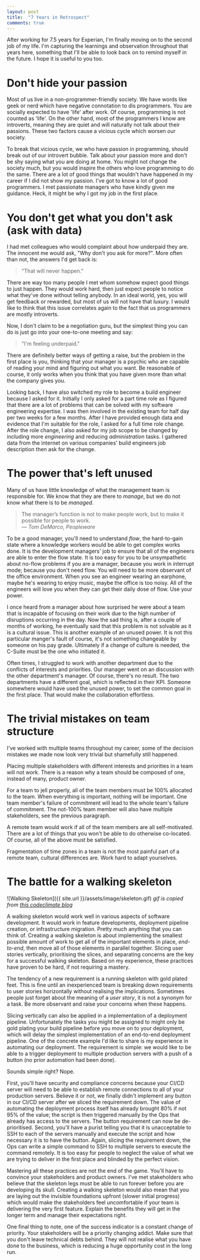 ```yaml
---
layout: post
title:  "7 Years in Retrospect"
comments: true
---
```


After working for 7.5 years for Experian, I'm finally moving on to the second job of my life.
I'm capturing the learnings and observation throughout that years here, something
that I'll be able to look back on to remind myself in the future. I hope it is useful
to you too.

# Don't hide your passion
Most of us live in a non-programmer-friendly society.
We have words like geek or nerd which have negative connotation to dis programmers. You are socially
expected to have 'life' after work. Of course, programming is not counted as 'life'. On the other hand,
most of the programmers I know are introverts, meaning they are quiet and will naturally not talk
about their passions. These two factors cause a vicious cycle which worsen our society.

To break that vicious cycle, we who have passion in programming, should break out of our introvert bubble.
Talk about your passion more and don't be shy saying what you are doing at home.
You might not change the society much, but you would inspire the others who love
programming to do the same. There are
a lot of good things that wouldn't have happened in my career if I did not show my passion.
I've got to know a lot of good programmers. I 
met passionate managers who have kindly given me guidance. Heck, it might be
why I got my job in the first place.

# You don't get what you don't ask (ask with data)

I had met colleagues who would complaint about how underpaid they are.
The innocent me would ask, "Why don't you ask for more?". More often than not, the answers
I'd get back is:

> "That will never happen."

There are way too many people I met whom somehow expect good things to just happen.
They would work hard, then just expect people to notice what they've done without
telling anybody. In an ideal world, yes, you will get feedback or rewarded, but most of
us will not have that luxury. I would like to think that this issue correlates again
to the fact that us programmers are mostly introverts. 

Now, I don't claim to be a negotiation guru, but the simplest thing you can do is just
go into your one-to-one meeting and say:

> "I'm feeling underpaid."

There are definitely better ways of getting a raise, but the problem in the first place
is you, thinking that your manager is a psychic who are capable of reading your mind
and figuring out what you want.
Be reasonable of course, it only works when you think that you have
given more than what the company gives you.

Looking back, I have also switched my role to become a build engineer because
I asked for it. Initially I only asked for a part time role as I figured that
there are a lot of problems that can be solved with my software engineering expertise.
I was then involved in the existing team for half day per two weeks for a few months.
After I have provided enough data
and evidence that I'm suitable for the role, I asked for a full time role change.
After the role change, I also asked for my job scope to be changed by
including more *engineering* and reducing *administration* tasks. I gathered data from the internet
on various companies' build engineers job description then ask for the change.

# The power that's left unused

Many of us have little knowledge of what the management team is
responsible for. We know that they are there to *manage*, but we do not know what
there is to be *managed*.

> The manager’s function is not to make people work, but to make it possible for people to work.  
  ― *Tom DeMarco, Peopleware*

To be a good manager, you'll need to understand *flow*, the hard-to-gain state where a knowledge workers
would be able to get complex works done. It is the development managers' job to ensure that all of the engineers
are able to enter the flow state.
It is too easy for you to be unsympathetic about no-flow problems if you are a manager,
because you work in interrupt mode; because you don't need flow. You will need to be
more observant of the office environment. When you see an engineer wearing an earphone,
maybe he's wearing to enjoy music, maybe the office is too noisy. All of the engineers will love you
when they can get their daily dose of flow. Use your power.

I once heard from a manager about how surprised he were about
a team that is incapable of focusing on their work due to the high number of disruptions
occurring in the day. Now the sad thing is, after a couple of months
of working, he eventually said that this problem is not solvable as it is a cultural issue.
This is another example of an unused power. It is not this particular manger's fault
of course, it's not something changeable by someone on his pay grade.
Ultimately if a change of culture is needed, the C-Suite must be the one who initiated it.

Often times, I struggled to work with another department due to the conflicts of interests and priorities.
Our manager went on an discussion with the other department's manager. Of course, there's no result.
The two departments have a different goal, which is reflected in their KPI.
Someone somewhere would have used the unused power, to set the common goal in the first place.
That would make the collaboration effortless.

# The trivial mistakes on team structure

I've worked with multiple teams throughout my career, some of the decision mistakes
we made now look very trivial but shamefully still happened.

Placing multiple stakeholders with different interests and priorities in a team will not work. There is a reason
why a team should be composed of one, instead of many, product owner.

For a team to jell properly, all of the team members must be 100% allocated to the team.
When everything is important, nothing will be important. One team member's failure of commitment
will lead to the whole team's failure of commitment. The not-100% team member will also have
multiple stakeholders, see the previous paragraph.

A remote team would work if all of the team members are all self-motivated. There are a lot
of things that you won't be able to do otherwise co-located.
Of course, all of the above must be satisfied.

Fragmentation of time zones in a team is not the most painful part of a remote team,
cultural differences are. Work hard to adapt yourselves.

# The battle for a walking skeleton
![Walking Skeleton]({{ site.url }}/assets/image/skeleton.gif)
*gif is copied from [this codeclimate blog](http://blog.codeclimate.com/blog/2014/03/20/kickstart-your-next-project-with-a-walking-skeleton)*

A walking skeleton would work well in various aspects of software development.
It would work in feature developments, deployment pipeline creation, or infrastructure
migration. Pretty much anything that you can think of.
Creating a walking skeleton is about implementing the smallest possible amount of work to get
all of the important elements in place, *end-to-end*, then move all of those elements
in parallel together. Slicing user stories vertically, prioritising the slices, and separating
concerns are the key for a successful walking skeleton. Based on my experience,
these practices have proven to be hard, if not requiring a mastery.

The tendency of a new requirement is a running skeleton with gold plated feet.
This is fine until an inexperienced team is breaking down requirements to user stories
horizontally without realising the implications.
Sometimes people just forget about the meaning of a *user story*, it is not
a synonym for a task. Be more observant and raise your concerns when these happens.

Slicing vertically can also be applied in a implementation of a deployment pipeline.
Unfortunately the tasks you might be assigned to might only be gold plating your build
pipeline before you move on to your deployment, which will delay the simplest
implementation of an end-to-end deployment pipeline.
One of the concrete example I'd like to share is my experience in automating
our deployment. The requirement is simple: we would like to be able to a trigger
deployment to multiple production servers with a push of a button (no prior automation had been done).

Sounds simple right? Nope.

First, you'll have security and compliance concerns because
your CI/CD server will need to be able to establish remote connections to all of your production servers.
Believe it or not, we finally didn't implement any button in our CI/CD server after we sliced the requirement down.
The value of automating the deployment process itself has already brought 80% if not 95% of the value;
the script is then triggered manually by the Ops that already has access to the servers. The button
requirement can now be de-prioritised. Second, you'll have a purist
telling you that it is unacceptable to SSH to each of the servers manually and execute the script
and how necessary it is to have the button. Again, slicing the requirement down, the Ops can
write a simple command to SSH to multiple servers to execute the command remotely. It is too
easy for people to neglect the value of what we are trying to deliver in the first place and
blinded by the perfect vision.

Mastering all these practices are not the end of the game. You'll have to convince
your stakeholders and product owners. I've met stakeholders who believe that the skeleton
legs must be able to run forever before you are developing its skull.
Creating a walking skeleton would also mean that you are laying out the invisible
foundations upfront (slower initial progress) which would make the stakeholders feel
uncomfortable if your team is delivering the very first
feature. Explain the benefits they will get in the
longer term and manage their expectations right.

One final thing to note, one of the success indicator is a constant change of priority.
Your stakeholders will be a priority changing addict. Make sure that you don't leave technical debts
behind. They will not realise what you have done to the business,
which is reducing a huge opportunity cost in the long run.
